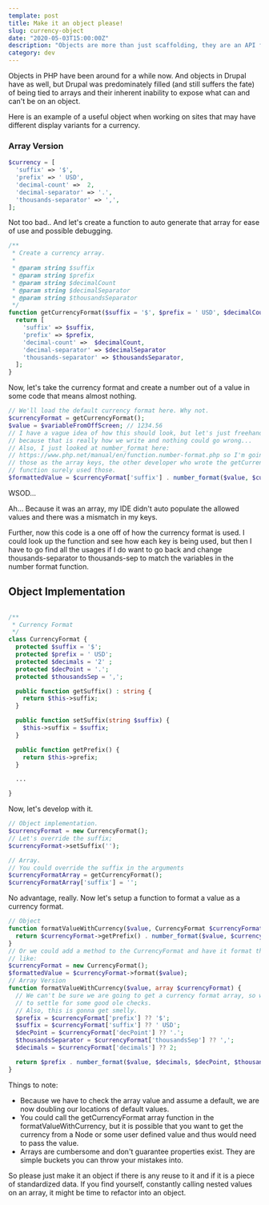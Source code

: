 ```yaml
---
template: post
title: Make it an object please!
slug: currency-object
date: "2020-05-03T15:00:00Z"
description: "Objects are more than just scaffolding, they are an API for you and your devs to use."
category: dev
---
```


Objects in PHP have been around for a while now. And objects in Drupal have as well, but Drupal was predominately filled (and still suffers the fate) of being tied to
arrays and their inherent inability to expose what can and can't be on an object.

Here is an example of a useful object when working on sites that may have
different display variants for a currency.

### Array Version

```php
$currency = [
  'suffix' => '$',
  'prefix' => ' USD',
  'decimal-count' =>  2,
  'decimal-separator' => '.',
  'thousands-separator' => ',',
];
```

Not too bad.. And let's create a function to auto generate that array for ease
of use and possible debugging.

```php
/**
 * Create a currency array.
 *
 * @param string $suffix
 * @param string $prefix
 * @param string $decimalCount
 * @param string $decimalSeparator
 * @param string $thousandsSeparator
 */
function getCurrencyFormat($suffix = '$', $prefix = ' USD', $decimalCount = '2', $decimalSeparator = '.', $thousandsSeparator = ',') {
  return [
    'suffix' => $suffix,
    'prefix' => $prefix,
    'decimal-count' =>  $decimalCount,
    'decimal-separator' => $decimalSeparator
    'thousands-separator' => $thousandsSeparator,
  ];
}
```

Now, let's take the currency format and create a number out of a value in some
code that means almost nothing.

```php
// We'll load the default currency format here. Why not.
$currencyFormat = getCurrencyFormat();
$value = $variableFromOffScreen; // 1234.56
// I have a vague idea of how this should look, but let's just freehand it
// because that is really how we write and nothing could go wrong...
// Also, I just looked at number_format here:
// https://www.php.net/manual/en/function.number-format.php so I'm going to use
// those as the array keys, the other developer who wrote the getCurrencyFormat
// function surely used those.
$formattedValue = $currencyFormat['suffix'] . number_format($value, $currencyFormat['decimals'], $currencyFormat['dec_point'], $currencyFormat['thousands_sep'] ) . $currencyFormat['suffix'];
```

WSOD...

Ah... Because it was an array, my IDE didn't auto populate the allowed values
and there was a mismatch in my keys.

Further, now this code is a one off of how the currency format is used. I could
look up the function and see how each key is being used, but then I have to go
find all the usages if I do want to go back and change thousands-separator to
thousands-sep to match the variables in the number format function.

## Object Implementation

```php

/**
 * Currency Format
 */
class CurrencyFormat {
  protected $suffix = '$';
  protected $prefix = ' USD';
  protected $decimals = '2' ;
  protected $decPoint = '.';
  protected $thousandsSep = ',';

  public function getSuffix() : string {
    return $this->suffix;
  }

  public function setSuffix(string $suffix) {
    $this->suffix = $suffix;
  }

  public function getPrefix() {
    return $this->prefix;
  }

  ...

}
```

Now, let's develop with it.

```php
// Object implementation.
$currencyFormat = new CurrencyFormat();
// Let's override the suffix;
$currencyFormat->setSuffix('');

// Array.
// You could override the suffix in the arguments
$currencyFormatArray = getCurrencyFormat();
$currencyFormatArray['suffix'] = '';
```

No advantage, really. Now let's setup a function to format a value as a currency
format.

```php
// Object
function formatValueWithCurrency($value, CurrencyFormat $currencyFormat) {
  return $currencyFormat->getPrefix() . number_format($value, $currencyFormat->getDecimals(), $currencyFormat->getDecPoint(), $currencyFormat->getThousandsSep()) . $currencyFormat->getSuffix();
}
// Or we could add a method to the CurrencyFormat and have it format that value
// like:
$currencyFormat = new CurrencyFormat();
$formattedValue = $currencyFormat->format($value);
// Array Version
function formatValueWithCurrency($value, array $currencyFormat) {
  // We can't be sure we are going to get a currency format array, so we have
  // to settle for some good ole checks.
  // Also, this is gonna get smelly.
  $prefix = $currencyFormat['prefix'] ?? '$';
  $suffix = $currencyFormat['suffix'] ?? ' USD';
  $decPoint = $currencyFormat['decPoint'] ?? '.';
  $thousandsSeparator = $currencyFormat['thousandsSep'] ?? ',';
  $decimals = $currencyFormat['decimals'] ?? 2;

  return $prefix . number_format($value, $decimals, $decPoint, $thousandsSeparator) . $suffix;
}
```

Things to note:

- Because we have to check the array value and assume a default, we are now
  doubling our locations of default values.
- You could call the getCurrencyFormat array function in the formatValueWithCurrency,
  but it is possible that you want to get the currency from a Node or some user
  defined value and thus would need to pass the value.
- Arrays are cumbersome and don't guarantee properties exist. They are simple
  buckets you can throw your mistakes into.

So please just make it an object if there is any reuse to it and if it is a
piece of standardized data. If you find yourself, constantly calling nested
values on an array, it might be time to refactor into an object.
